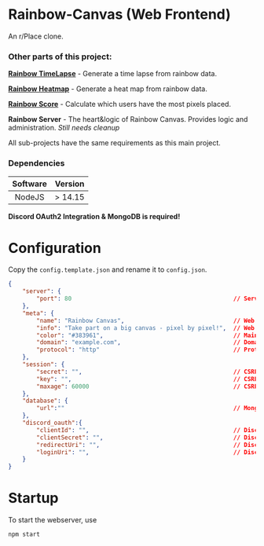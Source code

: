 # Rainbow-Canvas (Web Frontend)
An r/Place clone.

### Other parts of this project:
[**Rainbow TimeLapse**](https://github.com/SteffTek/Rainbow-Timelapse) - Generate a time lapse from rainbow data.

[**Rainbow Heatmap**](https://github.com/SteffTek/Rainbow-Heatmap) - Generate a heat map from rainbow data.

[**Rainbow Score**](https://github.com/SteffTek/Rainbow-Score) - Calculate which users have the most pixels placed.

**Rainbow Server** - The heart&logic of Rainbow Canvas. Provides logic and administration. _Still needs cleanup_

All sub-projects have the same requirements as this main project.

### Dependencies
| Software | Version |
|:--------:|:-------:|
|  NodeJS  | > 14.15 |
**Discord OAuth2 Integration & MongoDB is required!**

# Configuration
Copy the `config.template.json` and rename it to `config.json`.
```json
{
    "server": {
        "port": 80                                              // Server Port
    },
    "meta": {
        "name": "Rainbow Canvas",                               // Web Page Name
        "info": "Take part on a big canvas - pixel by pixel!",  // Web Page Description
        "color": "#383961",                                     // Main Color Of Page
        "domain": "example.com",                                // Domain
        "protocol": "http"                                      // Protocol
    },
    "session": {
        "secret": "",                                           // CSRF Secret
        "key": "",                                              // CSRF Key
        "maxage": 60000                                         // CSRF Max Age
    },
    "database": {
        "url":""                                                // MongoDB URL
    },
    "discord_oauth":{
        "clientId": "",                                         // Discord Client ID
        "clientSecret": "",                                     // Discord Client Secret
        "redirectUri": "",                                      // Discord Redirect URL
        "loginUri": "",                                         // Discord Login URL
    }
}
```

# Startup
To start the webserver, use
```cmd
npm start
```